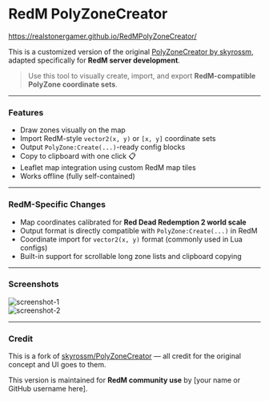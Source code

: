 # RedM PolyZoneCreator
https://realstonergamer.github.io/RedMPolyZoneCreator/

This is a customized version of the original [PolyZoneCreator by skyrossm](https://github.com/skyrossm/PolyZoneCreator), adapted specifically for **RedM server development**.

> Use this tool to visually create, import, and export **RedM-compatible PolyZone coordinate sets**.

---

### Features

- Draw zones visually on the map
- Import RedM-style `vector2(x, y)` or `[x, y]` coordinate sets
- Output `PolyZone:Create(...)`-ready config blocks
- Copy to clipboard with one click 📋
- Leaflet map integration using custom RedM map tiles
- Works offline (fully self-contained)

---

### RedM-Specific Changes

- Map coordinates calibrated for **Red Dead Redemption 2 world scale**
- Output format is directly compatible with `PolyZone:Create(...)` in RedM
- Coordinate import for `vector2(x, y)` format (commonly used in Lua configs)
- Built-in support for scrollable long zone lists and clipboard copying

---

### Screenshots

![screenshot-1](https://i.ibb.co/x449T3c/image.png)  
![screenshot-2](https://i.ibb.co/prR7LCLv/image.png)

---

### Credit

This is a fork of [skyrossm/PolyZoneCreator](https://github.com/skyrossm/PolyZoneCreator) — all credit for the original concept and UI goes to them.

This version is maintained for **RedM community use** by [your name or GitHub username here].


